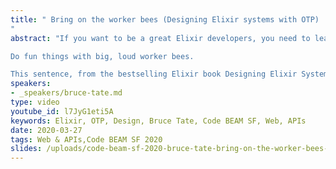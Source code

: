 ```yaml
---
title: " Bring on the worker bees (Designing Elixir systems with OTP)
"
abstract: "If you want to be a great Elixir developers, you need to learn to build your programs in layers, the way the experts do. In this session, we will explore the advice:

Do fun things with big, loud worker bees.

This sentence, from the bestselling Elixir book Designing Elixir Systems with OTP, is a mental mnemonic that stands for Data, Functions, Tests; Boundaries, Lifecycles and Workers. We'll talk about each of these layers in detail focusing on the role of each independent layer in a self-healing, performant Elixir program"
speakers:
- _speakers/bruce-tate.md
type: video
youtube_id: l7JyG1eti5A
keywords: Elixir, OTP, Design, Bruce Tate, Code BEAM SF, Web, APIs
date: 2020-03-27
tags: Web & APIs,Code BEAM SF 2020
slides: /uploads/code-beam-sf-2020-bruce-tate-bring-on-the-worker-bees-designing-elixir-systems-with-otp-compressed.pdf
---
```


